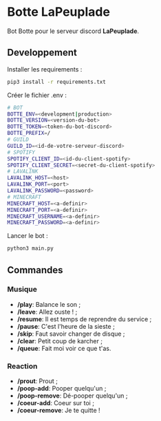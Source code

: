 # Botte LaPeuplade

Bot Botte pour le serveur discord **LaPeuplade**.

## Developpement

Installer les requirements :

```bash
pip3 install -r requirements.txt
```

Créer le fichier .env :

```bash
# BOT
BOTTE_ENV=<development|production>
BOTTE_VERSION=<version-du-bot>
BOTTE_TOKEN=<token-du-bot-discord>
BOTTE_PREFIX=/
# GUILD
GUILD_ID=<id-de-votre-serveur-discord>
# SPOTIFY
SPOTIFY_CLIENT_ID=<id-du-client-spotify>
SPOTIFY_CLIENT_SECRET=<secret-du-client-spotify>
# LAVALINK
LAVALINK_HOST=<host>
LAVALINK_PORT=<port>
LAVALINK_PASSWORD=<password>
# MINECRAFT
MINECRAFT_HOST=<a-definir>
MINECRAFT_PORT=<a-definir>
MINECRAFT_USERNAME=<a-definir>
MINECRAFT_PASSWORD=<a-definir>
```

Lancer le bot :

```bash
python3 main.py
```

## Commandes

### Musique

* **/play**: Balance le son ;
* **/leave**: Allez ouste ! ;
* **/resume**: Il est temps de reprendre du service ;
* **/pause**: C'est l'heure de la sieste ;
* **/skip**: Faut savoir changer de disque ;
* **/clear**: Petit coup de karcher ;
* **/queue**: Fait moi voir ce que t'as.

### Reaction

* **/prout**: Prout ;
* **/poop-add**: Pooper quelqu'un ;
* **/poop-remove**: Dé-pooper quelqu'un ;
* **/coeur-add**: Coeur sur toi ;
* **/coeur-remove**: Je te quitte !
